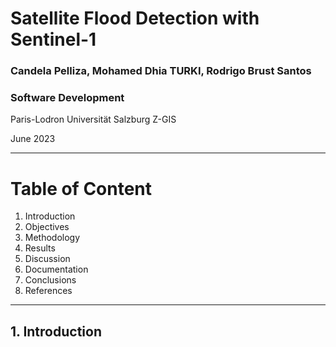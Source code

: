 # Satellite Flood Detection with Sentinel-1

### Candela Pelliza, Mohamed Dhia TURKI, Rodrigo Brust Santos

### Software Development

Paris-Lodron Universität Salzburg
Z-GIS

June 2023
_______

# Table of Content

1. Introduction
2. Objectives
3. Methodology
4. Results
5. Discussion
6. Documentation
7. Conclusions
8. References

___ 

## 1. Introduction